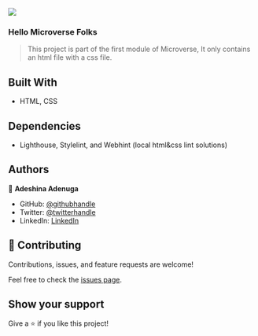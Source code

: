 ![](https://img.shields.io/badge/Microverse-blueviolet)

### Hello Microverse Folks

> This project is part of the first module of Microverse, It only contains an html file with a css file.


## Built With

- HTML, CSS

## Dependencies

- Lighthouse, Stylelint, and Webhint (local html&css lint solutions)


## Authors

👤 **Adeshina Adenuga**

- GitHub: [@githubhandle](https://github.com/nuga0909)
- Twitter: [@twitterhandle](https://twitter.com/nuga0909)
- LinkedIn: [LinkedIn](linkedin.com/in/adeshina-adenuga-282036171)

## 🤝 Contributing

Contributions, issues, and feature requests are welcome!

Feel free to check the [issues page](../../issues/).

## Show your support

Give a ⭐️ if you like this project!
